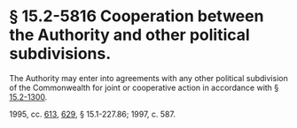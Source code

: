 # § 15.2-5816 Cooperation between the Authority and other political subdivisions.

<p>The Authority may enter into agreements with any other political subdivision of the Commonwealth for joint or cooperative action in accordance with § <a href='http://law.lis.virginia.gov/vacode/15.2-1300/'>15.2-1300</a>.</p><p>1995, cc. <a href='http://lis.virginia.gov/cgi-bin/legp604.exe?951+ful+CHAP0613'>613</a>, <a href='http://lis.virginia.gov/cgi-bin/legp604.exe?951+ful+CHAP0629'>629</a>, § 15.1-227.86; 1997, c. 587.</p>